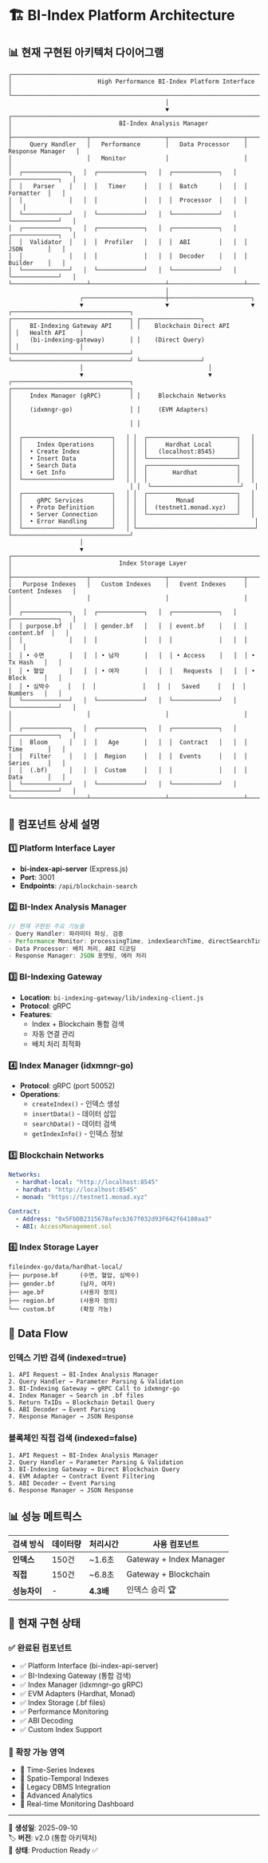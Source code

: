 # 🏗️ BI-Index Platform Architecture

## 📊 **현재 구현된 아키텍처 다이어그램**

```
┌─────────────────────────────────────────────────────────────────────────────────────┐
│                        High Performance BI-Index Platform Interface                 │
└─────────────────────────────────────────────────────────────────────────────────────┘
                                            │
                                            ▼
┌─────────────────────────────────────────────────────────────────────────────────────┐
│                              BI-Index Analysis Manager                              │
├─────────────────────┬─────────────────────┬─────────────────────┬─────────────────────┤
│     Query Handler   │   Performance       │   Data Processor    │  Response Manager   │
│                     │   Monitor           │                     │                     │
│  ┌─────────────┐   │  ┌─────────────┐   │  ┌─────────────┐   │  ┌─────────────┐   │
│  │   Parser    │   │  │   Timer     │   │  │  Batch      │   │  │  Formatter  │   │
│  │             │   │  │             │   │  │  Processor  │   │  │             │   │
│  └─────────────┘   │  └─────────────┘   │  └─────────────┘   │  └─────────────┘   │
│  ┌─────────────┐   │  ┌─────────────┐   │  ┌─────────────┐   │  ┌─────────────┐   │
│  │  Validator  │   │  │  Profiler   │   │  │  ABI        │   │  │  JSON       │   │
│  │             │   │  │             │   │  │  Decoder    │   │  │  Builder    │   │
│  └─────────────┘   │  └─────────────┘   │  └─────────────┘   │  └─────────────┘   │
└─────────────────────┴─────────────────────┴─────────────────────┴─────────────────────┘
                                            │
                    ┌───────────────────────┼───────────────────────┐
                    ▼                       ▼                       ▼
┌─────────────────────────────────┐ ┌─────────────────────────────────┐ ┌─────────────────┐
│     BI-Indexing Gateway API     │ │    Blockchain Direct API        │ │   Health API    │
│     (bi-indexing-gateway)       │ │    (Direct Query)               │ │                 │
└─────────────────────────────────┘ └─────────────────────────────────┘ └─────────────────┘
                    │                                   │
                    ▼                                   ▼
┌─────────────────────────────────┐ ┌─────────────────────────────────┐
│     Index Manager (gRPC)        │ │     Blockchain Networks         │
│     (idxmngr-go)                │ │     (EVM Adapters)              │
│                                 │ │                                 │
│  ┌─────────────────────────┐   │ │  ┌─────────────────────────┐   │
│  │    Index Operations     │   │ │  │     Hardhat Local       │   │
│  │  • Create Index         │   │ │  │   (localhost:8545)      │   │
│  │  • Insert Data          │   │ │  └─────────────────────────┘   │
│  │  • Search Data          │   │ │  ┌─────────────────────────┐   │
│  │  • Get Info             │   │ │  │       Hardhat           │   │
│  └─────────────────────────┘   │ │  │                         │   │
│                                 │ │  └─────────────────────────┘   │
│  ┌─────────────────────────┐   │ │  ┌─────────────────────────┐   │
│  │    gRPC Services        │   │ │  │        Monad            │   │
│  │  • Proto Definition     │   │ │  │  (testnet1.monad.xyz)   │   │
│  │  • Server Connection    │   │ │  └─────────────────────────┘   │
│  │  • Error Handling       │   │ │                                 │
│  └─────────────────────────┘   │ └─────────────────────────────────┘
└─────────────────────────────────┘
                    │
                    ▼
┌─────────────────────────────────────────────────────────────────────────────────────┐
│                              Index Storage Layer                                    │
├─────────────────────┬─────────────────────┬─────────────────────┬─────────────────────┤
│   Purpose Indexes   │   Custom Indexes    │   Event Indexes     │   Content Indexes   │
│                     │                     │                     │                     │
│  ┌─────────────┐   │  ┌─────────────┐   │  ┌─────────────┐   │  ┌─────────────┐   │
│  │ purpose.bf  │   │  │ gender.bf   │   │  │ event.bf    │   │  │ content.bf  │   │
│  │             │   │  │             │   │  │             │   │  │             │   │
│  │ • 수면       │   │  │ • 남자       │   │  │ • Access    │   │  │ • Tx Hash   │   │
│  │ • 혈압       │   │  │ • 여자       │   │  │   Requests  │   │  │ • Block     │   │
│  │ • 심박수     │   │  │             │   │  │   Saved     │   │  │   Numbers   │   │
│  └─────────────┘   │  └─────────────┘   │  └─────────────┘   │  └─────────────┘   │
│                     │                     │                     │                     │
│  ┌─────────────┐   │  ┌─────────────┐   │  ┌─────────────┐   │  ┌─────────────┐   │
│  │  Bloom      │   │  │   Age       │   │  │  Contract   │   │  │  Time       │   │
│  │  Filter     │   │  │  Region     │   │  │  Events     │   │  │  Series     │   │
│  │  (.bf)      │   │  │  Custom     │   │  │             │   │  │  Data       │   │
│  └─────────────┘   │  └─────────────┘   │  └─────────────┘   │  └─────────────┘   │
└─────────────────────┴─────────────────────┴─────────────────────┴─────────────────────┘
```

## 🔧 **컴포넌트 상세 설명**

### 1️⃣ **Platform Interface Layer**
- **bi-index-api-server** (Express.js)
- **Port**: 3001
- **Endpoints**: `/api/blockchain-search`

### 2️⃣ **BI-Index Analysis Manager**
```javascript
// 현재 구현된 주요 기능들
- Query Handler: 파라미터 파싱, 검증
- Performance Monitor: processingTime, indexSearchTime, directSearchTime
- Data Processor: 배치 처리, ABI 디코딩
- Response Manager: JSON 포맷팅, 에러 처리
```

### 3️⃣ **BI-Indexing Gateway** 
- **Location**: `bi-indexing-gateway/lib/indexing-client.js`
- **Protocol**: gRPC
- **Features**: 
  - Index + Blockchain 통합 검색
  - 자동 연결 관리
  - 배치 처리 최적화

### 4️⃣ **Index Manager (idxmngr-go)**
- **Protocol**: gRPC (port 50052)
- **Operations**: 
  - `createIndex()` - 인덱스 생성
  - `insertData()` - 데이터 삽입  
  - `searchData()` - 데이터 검색
  - `getIndexInfo()` - 인덱스 정보

### 5️⃣ **Blockchain Networks**
```yaml
Networks:
  - hardhat-local: "http://localhost:8545"
  - hardhat: "http://localhost:8545" 
  - monad: "https://testnet1.monad.xyz"

Contract:
  - Address: "0x5FbDB2315678afecb367f032d93F642f64180aa3"
  - ABI: AccessManagement.sol
```

### 6️⃣ **Index Storage Layer**
```
fileindex-go/data/hardhat-local/
├── purpose.bf      (수면, 혈압, 심박수)
├── gender.bf       (남자, 여자)  
├── age.bf          (사용자 정의)
├── region.bf       (사용자 정의)
└── custom.bf       (확장 가능)
```

## 🚀 **Data Flow**

### **인덱스 기반 검색 (indexed=true)**
```
1. API Request → BI-Index Analysis Manager
2. Query Handler → Parameter Parsing & Validation  
3. BI-Indexing Gateway → gRPC Call to idxmngr-go
4. Index Manager → Search in .bf files
5. Return TxIDs → Blockchain Detail Query
6. ABI Decoder → Event Parsing
7. Response Manager → JSON Response
```

### **블록체인 직접 검색 (indexed=false)**
```
1. API Request → BI-Index Analysis Manager
2. Query Handler → Parameter Parsing & Validation
3. BI-Indexing Gateway → Direct Blockchain Query
4. EVM Adapter → Contract Event Filtering  
5. ABI Decoder → Event Parsing
6. Response Manager → JSON Response
```

## 📊 **성능 메트릭스**

| 검색 방식 | 데이터량 | 처리시간 | 사용 컴포넌트 |
|----------|----------|----------|---------------|
| **인덱스** | 150건 | ~1.6초 | Gateway + Index Manager |
| **직접** | 150건 | ~6.8초 | Gateway + Blockchain |
| **성능차이** | - | **4.3배** | 인덱스 승리 🏆 |

## 🔧 **현재 구현 상태**

### ✅ **완료된 컴포넌트**
- ✅ Platform Interface (bi-index-api-server)
- ✅ BI-Indexing Gateway (통합 검색)
- ✅ Index Manager (idxmngr-go gRPC)
- ✅ EVM Adapters (Hardhat, Monad)
- ✅ Index Storage (.bf files)
- ✅ Performance Monitoring
- ✅ ABI Decoding
- ✅ Custom Index Support

### 🚧 **확장 가능 영역**
- 🔄 Time-Series Indexes
- 🔄 Spatio-Temporal Indexes  
- 🔄 Legacy DBMS Integration
- 🔄 Advanced Analytics
- 🔄 Real-time Monitoring Dashboard

---

📅 **생성일**: 2025-09-10  
🏷️ **버전**: v2.0 (통합 아키텍처)  
🔧 **상태**: Production Ready ✅

